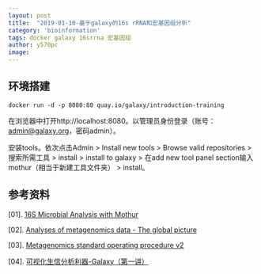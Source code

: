 ```yaml
---
layout: post
title:  "2019-01-10-基于galaxy的16s rRNA和宏基因组分析"
category: 'bioinformation'
tags: docker galaxy 16srrna 宏基因组
author: y570pc
image: 
---
```


## 环境搭建

```
docker run -d -p 8080:80 quay.io/galaxy/introduction-training
```

在浏览器中打开http://localhost:8080。以管理员身份登录（账号：admin@galaxy.org，密码admin）。

安装tools。依次点击Admin > Install new tools > Browse valid repositories > 搜索所需工具 > install > install to galaxy > 在add new tool panel section输入mothur（相当于新建工具文件夹） > install。



## 参考资料

[01]. [16S Microbial Analysis with Mothur](https://galaxyproject.github.io/training-material/topics/metagenomics/tutorials/mothur-miseq-sop/tutorial.html)

[02]. [Analyses of metagenomics data - The global picture](https://galaxyproject.github.io/training-material/topics/metagenomics/tutorials/general-tutorial/tutorial.html)

[03]. [Metagenomics standard operating procedure v2](https://github.com/LangilleLab/microbiome_helper/wiki/Metagenomics-standard-operating-procedure-v2)

[04]. [可视化生信分析利器-Galaxy（第一讲）](https://www.jianshu.com/p/a1f297eb4859)